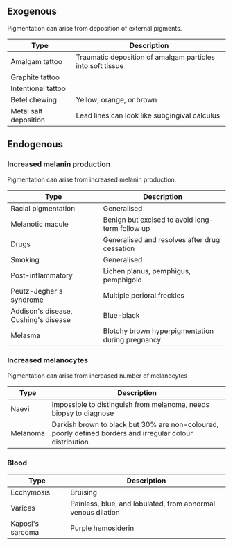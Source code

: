 ## Exogenous
Pigmentation can arise from deposition of external pigments.

| Type                  | Description                                                |
| --------------------- | ---------------------------------------------------------- |
| Amalgam tattoo        | Traumatic deposition of amalgam particles into soft tissue |
| Graphite tattoo       |                                                            |
| Intentional tattoo    |                                                            |
| Betel chewing         | Yellow, orange, or brown                                   |
| Metal salt deposition | Lead lines can look like subgingival calculus              |

## Endogenous

### Increased melanin production
Pigmentation can arise from increased melanin production.

| Type                                 | Description                                      |
| ------------------------------------ | ------------------------------------------------ |
| Racial pigmentation                  | Generalised                                      |
| Melanotic macule                     | Benign but excised to avoid long-term follow up  |
| Drugs                                | Generalised and resolves after drug cessation    |
| Smoking                              | Generalised                                      |
| Post-inflammatory                    | Lichen planus, pemphigus, pemphigoid             |
| Peutz-Jegher's syndrome              | Multiple perioral freckles                       |
| Addison's disease, Cushing's disease | Blue-black                                       |
| Melasma                              | Blotchy brown hyperpigmentation during pregnancy |

### Increased melanocytes
Pigmentation can arise from increased number of melanocytes

| Type     | Description                                                                                               |
| -------- | --------------------------------------------------------------------------------------------------------- |
| Naevi    | Impossible to distinguish from melanoma, needs biopsy to diagnose                                         |
| Melanoma | Darkish brown to black but 30% are non-coloured, poorly defined borders and irregular colour distribution | 

### Blood

| Type             | Description                                                  |
| ---------------- | ------------------------------------------------------------ |
| Ecchymosis       | Bruising                                                     |
| Varices          | Painless, blue, and lobulated, from abnormal venous dilation |
| Kaposi's sarcoma | Purple hemosiderin                                           | 
